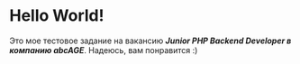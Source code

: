 Hello World!
==================

Это мое тестовое задание на вакансию ***Junior PHP Backend Developer в компанию abcAGE***. Надеюсь, вам понравится :)

